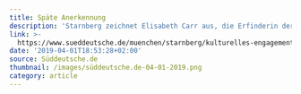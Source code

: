 ```yaml
---
title: Späte Anerkennung
description: 'Starnberg zeichnet Elisabeth Carr aus, die Erfinderin der "KunstRäume".'
link: >-
  https://www.sueddeutsche.de/muenchen/starnberg/kulturelles-engagement-spaete-anerkennung-1.4392333
date: '2019-04-01T18:53:28+02:00'
source: Süddeutsche.de
thumbnail: /images/süddeutsche.de-04-01-2019.png
category: article
---
```


